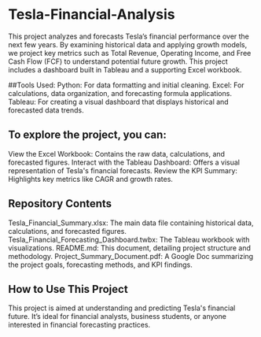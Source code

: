 # Tesla-Financial-Analysis

This project analyzes and forecasts Tesla’s financial performance over the next few years. By examining historical data and applying growth models, we project key metrics such as Total Revenue, Operating Income, and Free Cash Flow (FCF) to understand potential future growth. This project includes a dashboard built in Tableau and a supporting Excel workbook.

##Tools Used:
Python: For data formatting and initial cleaning.
Excel: For calculations, data organization, and forecasting formula applications.
Tableau: For creating a visual dashboard that displays historical and forecasted data trends.


## To explore the project, you can:
View the Excel Workbook: Contains the raw data, calculations, and forecasted figures.
Interact with the Tableau Dashboard: Offers a visual representation of Tesla's financial forecasts.
Review the KPI Summary: Highlights key metrics like CAGR and growth rates.

## Repository Contents
Tesla_Financial_Summary.xlsx: The main data file containing historical data, calculations, and forecasted figures.
Tesla_Financial_Forecasting_Dashboard.twbx: The Tableau workbook with visualizations.
README.md: This document, detailing project structure and methodology.
Project_Summary_Document.pdf: A Google Doc summarizing the project goals, forecasting methods, and KPI findings.

## How to Use This Project
This project is aimed at understanding and predicting Tesla's financial future. It’s ideal for financial analysts, business students, or anyone interested in financial forecasting practices.
